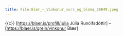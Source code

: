 ```yaml
---
title: File:Blær_–_Vinkonur_vors_og_blóma_26849.jpeg
---
```


{{c}} [https://blaer.is/profill/julia Júlía Runólfsdóttir] – [https://blaer.is/grein/vinkonur Blær]
